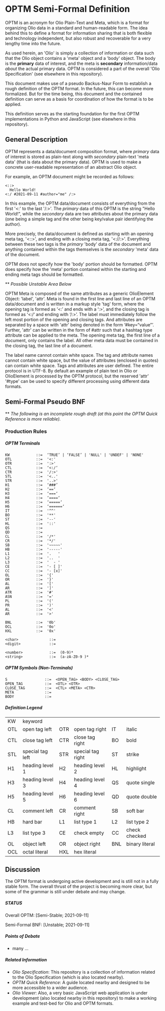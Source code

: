 # OPTM Semi-Formal Definition #

OPTM is an acronym for Olio Plain-Text and Meta, which is a format for organizing Olio data in a standard and human-readable form. The idea behind this to define a format for information sharing that is both flexible and technology independent, but also robust and recoverable for a very lengthy time into the future.

As used herein, an 'Olio' is simply a collection of information or data such that the Olio object contains a 'meta' object and a 'body' object. The body is the __primary__ data of interest, and the meta is __secondary__ information/data _about_ the actual primary data. OPTM is considered a part of the overall 'Olio Specification' (see elsewhere in this repository).

This document makes use of a pseudo Backus-Naur Form to establish a rough definition of the OPTM format. In the future, this can become more formalized. But for the time being, this document and the contained definition can serve as a basis for coordination of how the format is to be applied.

This definition serves as the starting foundation for the first OPTM implementations in Python and JavaScript (see elsewhere in this repository).

## General Description ##

OPTM represents a data/document composition format, where _primary_ data of interest is stored as plain-text along with _secondary_ plain-text 'meta data' (that is data about the primary data). OPTM is used to make a concrete user-readable representation of an abstract Olio object.

For example, an OPTM document might be recorded as follows:
```
<::>
  Hello World!
<:/ #2021-09-11 #author="me" /:>
```
In this example, the OPTM data/document consists of everything from the first '<:' to the last '/:>'. The _primary_ data of this OPTM is the string "Hello World!", while the _secondary_ data are two attributes about the primary data (one being a simple tag and the other being key/value pair identifying the author).

More precisely, the data/document is defined as starting with an opening meta tag, '<::>', and ending with a closing meta tag, '<://:>'. Everything between these two tags is the _primary_ 'body' data of the document and anything contained within the tags themselves is the _secondary_ 'meta' data of the document.

OPTM does not specify how the 'body' portion should be formatted. OPTM does specify how the 'meta' portion contained within the starting and ending meta tags should be formatted.

** _Possible Unstable Area Below_

OPTM Meta is composed of the same attributes as a generic OlioElement Object: 'label', 'attr'. Meta is found in the first line and last line of an OPTM data/document and is written in a markup style 'tag' form, where the opening tag is formed as ‘<:’ and ends with a ‘:>’, and the closing tag is formed as ‘<:/‘ and ending with ‘/:>’. The label must immediately follow the left most portion of the opening and closing tags. And attributes are separated by a space with 'attr' being denoted in the form ‘#key=“value”’. Further, 'attr' can be written in the form of #attr such that a hashtag type attribute can be applied to the meta. The opening meta tag, the first line of a document, only contains the label. All other meta data must be contained in the closing tag, the last line of a document.

The label name cannot contain white space. The tag and attribute names cannot contain white space, but the value of attributes (enclosed in quotes) can contain white space. Tags and attributes are user defined. The entire protocol is in UTF-8. By default an example of plain text in Olio or OlioElement is processed by the OPTM protocol, but the reserved 'attr' '#type' can be used to specify different processing using different data formats.

## Semi-Formal Pseudo BNF ##
** _The following is an incomplete rough draft (at this point the OPTM Quick Reference is more reliable)._

### Production Rules ###
##### OPTM Terminals #####
```
KW            ::=  ‘TRUE’ | ‘FALSE’ | 'NULL' | 'UNDEF' | 'NONE'
OTL           ::=  '<:'
OTR           ::=  ':>'
CTL           ::=  ‘<:/‘
CTR           ::=  '/:>'
STL           ::=  '<..'
STR           ::=  '..>'
H1            ::=  ‘###’
H2            ::=  ‘==‘
H3            ::=  ‘===‘
H4            ::=  ‘====‘
H5            ::=  ‘=====‘
H6            ::=  ‘======‘
IT            ::=  '^^'
BO            ::=  '**'
ST            ::=  '--'
HL            ::=  '::'
QS            ::=
QD            ::=
CL            ::=  '/*'
CR            ::=  '*/'
SB            ::=  '~~~~~'
HB            ::=  '-----'
L1            ::=  '.   '
L2            ::=  '..  '
L3            ::=  '  - '
CE            ::=  '- [ ]'
CC            ::=  '- [x]'
OL            ::=  '{'
OR            ::=  '}'
AL            ::=  '['
AR            ::=  ']'
ATR           ::=  '#'
ASN           ::=  '='
PL            ::=  '('
PR            ::=  ')'
AL            ::=  '<'
AR            ::=  '>'

BNL           ::=  '0b'
OCL           ::=  '0o'
HXL           ::=  '0x'
```

```
<char>              ::=  
<digit>             ::=  

<number>            ::=  (0-9)*
<string>            ::=  (a-zA-Z0-9 )*
```

##### OPTM Symbols (Non-Terminals) #####
```
S                 ::=  <OPEN_TAG> <BODY> <CLOSE_TAG>
OPEN_TAG          ::=  <OTL> <OTR>
CLOSE_TAG         ::=  <CTL> <META> <CTR>
META              ::=  
BODY              ::=  
```

##### Definition Legend #####

|        |       |       |       |       |       |
|--------|-------|-------|-------|-------|-------|
| KW | keyword |  |  |  |  |
| OTL | open tag left | OTR | open tag right | IT | italic |
| CTL | close tag left | CTR | close tag right | BO | bold |
| STL | special tag left | STR | special tag right | ST | strike |
| H1 | heading level 1 | H2 | heading level 2 | HL | highlight |
| H3 | heading level 3 | H4 | heading level 4 | QS | quote single |
| H5 | heading level 5 | H6 | heading level 6 | QD | quote double |
| CL | comment left | CR | comment right | SB | soft bar |
| HB | hard bar | L1 | list type 1 | L2 | list type 2 |
| L3 | list type 3 | CE | check empty | CC | check checked |
| OL | object left | OR | object right | BNL | binary literal |
| OCL | octal literal | HXL | hex literal | | |

## Discussion ##

The OPTM format is undergoing active development and is still not in a fully stable form. The overall thrust of the project is becoming more clear, but some of the grammar is still under debate and may change.

##### STATUS #####

Overall OPTM: [Semi-Stable; 2021-09-11]

Semi-Formal BNF: [Unstable; 2021-09-11]

##### Points of Debate #####
- many ...

##### Related Information #####
- _Olio Specification_: This repository is a collection of information related to the Olio Specification (which is also located nearby).
- _OPTM Quick Reference_: A guide located nearby and designed to be more accessible to a wider audience.
- _Olio Viewer_: Also, a very basic JavaScript web application is under development (also located nearby in this repository) to make a working example and test-bed for Olio and OPTM formats.
